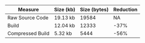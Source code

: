 | Measure | Size (kb) | Size (bytes) | Reduction |
| --- | --- | --- | --- |
| Raw Source Code | 19.13 kb | 19584 | NA |
| Build | 12.04 kb | 12333 | -37% |
| Compressed Build | 5.32 kb | 5444 | -56% |
